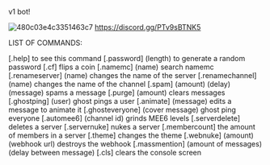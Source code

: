 v1 bot!

![480c03e4c3351463c7](https://user-images.githubusercontent.com/106450011/171129882-756e937f-6a09-46bf-88ca-cd6e25c54076.png)
https://discord.gg/PTv9sBTNK5


LIST OF COMMANDS: 

[.help] to see this command
[.password] (length) to generate a random password
[.cf] flips a coin
[.namemc] (name) search namemc
[.renameserver] (name) changes the name of the server
[.renamechannel] (name) changes the name of the channel
[.spam] (amount) (delay) (message) spams a message
[.purge] (amount) clears messages
[.ghostping] (user) ghost pings a user
[.animate] (message) edits a message to animate it
[.ghosteveryone] (cover message) ghost ping everyone
[.automee6] (channel id) grinds MEE6 levels
[.serverdelete] deletes a server
[.servernuke] nukes a server
[.membercount] the amount of members in a server
[.theme] changes the theme
[.webnuke] (amount) (webhook url) destroys the webhook
[.massmention] (amount of messages) (delay between message)
[.cls] clears the console screen
